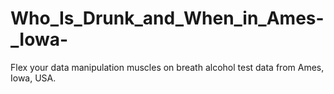 # Who_Is_Drunk_and_When_in_Ames-_Iowa-
Flex your data manipulation muscles on breath alcohol test data from Ames, Iowa, USA.
